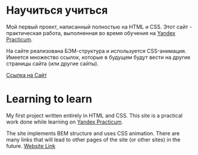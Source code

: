 # Научиться учиться
Мой первый проект, написанный полностью на HTML и CSS. Этот сайт - практическая работа, выполненная во время обучения на [Yandex Practicum](https://practicum.yandex.ru/).

На сайте реализована БЭМ-структура и используется CSS-анимация. Имеется множество ссылок, которые в будущем будут вести на другие страницы сайта (или другие сайты).

[Ссылка на Сайт](https://valvdov.github.io/how-to-learn/)

# Learning to learn
My first project written entirely in HTML and CSS. This site is a practical work done while learning on [Yandex Practicum](https://practicum.yandex.ru/).

The site implements BEM structure and uses CSS animation. There are many links that will lead to other pages of the site (or other sites) in the future.
[Website Link](https://valvdov.github.io/how-to-learn/)
